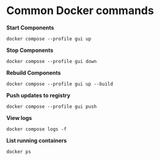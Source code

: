 # Common Docker commands
**Start Components**
```
docker compose --profile gui up
```

**Stop Components**
```
docker compose --profile gui down
```

**Rebuild Components**
```
docker compose --profile gui up --build
```

**Push updates to registry**
```
docker compose --profile gui push
```

**View logs**
```
docker compose logs -f
```

**List running containers**
```
docker ps
```
